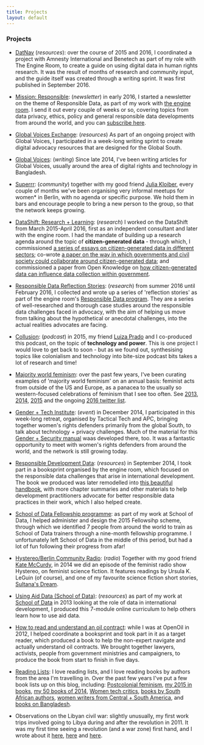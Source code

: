 ```yaml
---
title: Projects
layout: default
---
```


### Projects

* [DatNav](https://engn.it/datnav) (*resources*): over the course of 2015 and 2016, I coordinated a project with Amnesty International and Benetech as part of my role with The Engine Room, to create a guide on using digital data in human rights research. It was the result of months of research and community input, and the guide itself was created through a writing sprint. It was first published in September 2016.

* [Mission: Responsible](https://us2.campaign-archive1.com/?u=1747fd8a7bf587bd4a215d984&id=fcf2ebf053): (*newsletter*) in early 2016, I started a newsletter on the theme of Responsible Data, as part of my work with [the engine room](https://theengineroom.org). I send it out every couple of weeks or so, covering topics from data privacy, ethics, policy and general responsible data developments from around the world, and you can [subscribe here](https://theengineroom.us2.list-manage.com/subscribe?u=1747fd8a7bf587bd4a215d984&id=abf5695570).

* [Global Voices Exchange](rising.globalvoices.org/exchange): (*resources*) As part of an ongoing project with Global Voices, I participated in a week-long writing sprint to create digital advocacy resources that are designed for the Global South.

* [Global Voices](https://globalvoices.org/author/zararahman/): (*writing*) Since late 2014, I've been writing articles for Global Voices, usually around the area of digital rights and technology in Bangladesh.

* [Superrr](https://superrr.ninja): (*community*) together with my good friend [Julia Kloiber](http://juliakloiber.com/), every couple of months we've been organising very informal meetups for women* in Berlin, with no agenda or specific purpose. We hold them in bars and encourage people to bring a new person to the group, so that the network keeps growing.

* [DataShift: Research + Learning](https://civicus.org/thedatashift/learning-zone/): (*research*) I worked on the DataShift from March 2015-April 2016, first as an independent consultant and later with the engine room. I had the mandate of building up a research agenda around the topic of **citizen-generated data** - through which, I commissioned [a series of essays on citizen-generated data in different sectors](http://civicus.org/thedatashift/learning-zone/community-essays/); co-wrote [a paper on the way in which governments and civil society could collaborate around citizen-generated data](http://civicus.org/thedatashift/frontpage-article/citizen-generated-data-and-governments-towards-a-collaborative-model-2/); and commissioned a paper from Open Knowledge on [how citizen-generated data can influence data collection within government](http://civicus.org/thedatashift/news/new-report-changing-what-counts/).

* [Responsible Data Reflection Stories](https://responsibledata.io/reflection-stories/): (*research*) from summer 2016 until February 2016, I collected and wrote up a series of 'reflection stories' as part of the engine room's [Responsible Data program](http://responsibledata.io/). They are a series of well-researched and thorough case studies around the responsible data challenges faced in advocacy, with the aim of helping us move from talking about the hypothetical or anecdotal challenges, into the actual realities advocates are facing.

* [Collusion](https://soundcloud.com/collusion): (*podcast*) in 2015, my friend [Luiza Prado](https://twitter.com/luizaprado) and I co-produced this podcast, on the topic of **technology and power**. This is one project I would love to get back to soon - but as we found out, synthesising topics like colonialism and technology into bite-size podcast bits takes a lot of research and time!

* [Majority world feminism](https://twitter.com/zararah/timelines/683702116179963907): over the past few years, I've been curating examples of 'majority world feminism' on an annual basis: feminist acts from outside of the US and Europe, as a panacea to the usually so western-focused celebrations of feminism that I see too often. See [2013](http://zararah.net/blog/2013/12/22/2013s-feminist-wins-from-the-majority-world/), [2014](http://zararah.net/blog/2014/12/18/mwfem-in-a-listicle/), [2015](http://zararah.net/blog/2016/01/10/majority-world-feminism-2016/) and the ongoing [2016 twitter list](https://twitter.com/zararah/timelines/683702116179963907).

* [Gender + Tech Institute](https://tacticaltech.org/gender-tech-institute): (*event*) in December 2014, I participated in this week-long retreat, organised by Tactical Tech and APC, bringing together women's rights defenders primarily from the global South, to talk about technology + privacy challenges. Much of the material for this [Gender + Security manual](https://gendersec.tacticaltech.org/wiki/index.php/Complete_manual) waas developed there, too. It was a fantastic opportunity to meet with women's rights defenders from around the world, and the network is still growing today.

* [Responsible Development Data](https://responsibledata.io/ways-to-practise-responsible-development-data/): (*resources*) in September 2014, I took part in a booksprint organised by the engine room, which focused on the responsible data challenges that arise in international development. The book we produced was later remodelled into [this beautiful handbook](https://responsibledata.io/resources/handbook/), with more chapter summaries and other materials to help development practitioners advocate for better responsible data practices in their work, which I also helped create.

* [School of Data Fellowship programme](http://schoolofdata.org/fellowship-programme/class-of-2015/): as part of my work at School of Data, I helped administer and design the 2015 Fellowsihp scheme, through which we identified 7 people from around the world to train as School of Data trainers through a nine-month fellowship programme. I unfortunately left School of Data in the middle of this period, but had a lot of fun following their progress from afar!

* [Hystereo/Berlin Community Radio](https://www.mixcloud.com/BCR_Radio/hystereo-4-feminist-science-fiction/): (*radio*) Together with my good friend [Kate McCurdy](https://twitter.com/malackate), in 2014 we did an episode of the feminist radio show Hystereo, on feminist science fiction. It features readings by Ursula K. LeGuin (of course), and one of my favourite science fiction short stories, [Sultana's Dream](http://digital.library.upenn.edu/women/sultana/dream/dream.html).

* [Using Aid Data (School of Data)](http://schoolofdata.org/courses/#IntroAidData): (*resources*) as part of my work at [School of Data](http://schoolofdata.org/) in 2013 looking at the role of data in international development, I produced this 7-module online curriculum to help others learn how to use aid data.

* [How to read and understand an oil contract](http://openoil.net/understanding-oil-contracts/): while I was at OpenOil in 2012, I helped coordinate a booksprint and took part in it as a target reader, which produced a book to help the non-expert navigate and actually understand oil contracts. We brought together lawyers, activists, people from government ministries and campaigners, to produce the book from start to finish in five days.

* [Reading Lists](http://zararah.net/category/bookworm/): I love reading lists, and I love reading books by authors from the area I'm travelling in. Over the past few years I've put a few book lists up on this blog, including: [Postcolonial feminism](http://zararah.net/blog/2014/06/22/postcolonial-feminism-a-reading-list/), [my 2015 in books](http://zararah.net/blog/2016/01/02/my-year-in-books/), [my 50 books of 2014](http://zararah.net/blog/2014/12/26/50-books-2014/), [Women tech critics](http://zararah.net/blog/2016/03/13/women-tech-critics/), [books by South African authors](http://zararah.net/blog/2015/12/20/bookworm-south-africa-journey/), [women writers from Central + South America](http://zararah.net/blog/2014/11/14/latin-american-women-writers/), and [books on Bangladesh](http://zararah.net/blog/2013/08/14/bangladesh-my-reading-wishlist/).

* Observations on the Libyan civil war: slightly unusually, my first work trips involved going to Libya during and after the revolution in 2011. It was my first time seeing a revolution (and a war zone) first hand, and I wrote about it [here](http://openoil.net/2011/12/21/post-gaddafi-libya-what-has-changed/), [here](http://openoil.net/2012/03/15/youth-vs-experience-in-libya-we-fought-the-war-now-you-rule-the-country/) and [here](http://openoil.net/2012/03/21/who-cares-about-oil/).

